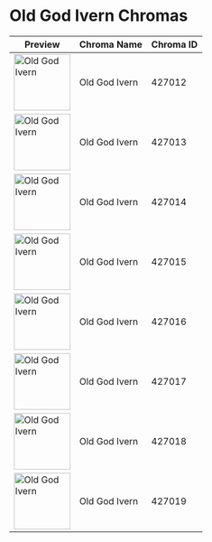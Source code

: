 # Old God Ivern Chromas

| Preview | Chroma Name | Chroma ID |
|---|---|---|
| <img src='https://raw.communitydragon.org/latest/plugins/rcp-be-lol-game-data/global/default/v1/champion-chroma-images/427/427012.png' alt='Old God Ivern' width='100'> | Old God Ivern | 427012 |
| <img src='https://raw.communitydragon.org/latest/plugins/rcp-be-lol-game-data/global/default/v1/champion-chroma-images/427/427013.png' alt='Old God Ivern' width='100'> | Old God Ivern | 427013 |
| <img src='https://raw.communitydragon.org/latest/plugins/rcp-be-lol-game-data/global/default/v1/champion-chroma-images/427/427014.png' alt='Old God Ivern' width='100'> | Old God Ivern | 427014 |
| <img src='https://raw.communitydragon.org/latest/plugins/rcp-be-lol-game-data/global/default/v1/champion-chroma-images/427/427015.png' alt='Old God Ivern' width='100'> | Old God Ivern | 427015 |
| <img src='https://raw.communitydragon.org/latest/plugins/rcp-be-lol-game-data/global/default/v1/champion-chroma-images/427/427016.png' alt='Old God Ivern' width='100'> | Old God Ivern | 427016 |
| <img src='https://raw.communitydragon.org/latest/plugins/rcp-be-lol-game-data/global/default/v1/champion-chroma-images/427/427017.png' alt='Old God Ivern' width='100'> | Old God Ivern | 427017 |
| <img src='https://raw.communitydragon.org/latest/plugins/rcp-be-lol-game-data/global/default/v1/champion-chroma-images/427/427018.png' alt='Old God Ivern' width='100'> | Old God Ivern | 427018 |
| <img src='https://raw.communitydragon.org/latest/plugins/rcp-be-lol-game-data/global/default/v1/champion-chroma-images/427/427019.png' alt='Old God Ivern' width='100'> | Old God Ivern | 427019 |
